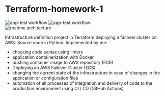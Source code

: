 # Terraform-homework-1 
![app-test workflow](https://github.com/likvipavel/Terraform-homework-1/actions/workflows/app-test-deploy-to-aws_ecr.yml/badge.svg)
![app-test workflow](https://github.com/likvipavel/Terraform-homework-1/actions/workflows/terraform-test-deploy-to-aws.yml/badge.svg)<br>
![readme architecture](https://user-images.githubusercontent.com/16730122/170968486-2e5e7659-d67a-43c9-a5bc-9bc696caa244.jpg)

Infrastructure definition project in Terraform deploying a failover cluster on AWS.  Source code in Python.
 Implemented by me:
 - checking code syntax using linters
 - application containerization with Docker
 - pushing container image to AWS repository (ECR)
 - Deploying an AWS Failover Cluster (ECS)
 - changing the current state of the infrastructure in case of changes in the application or configuration files
 - automation of all processes of integration and delivery of code to the production environment using CI / CD (GitHub Actions)
